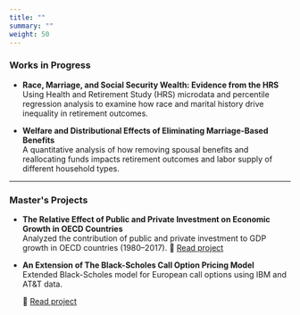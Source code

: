 ```yaml
---
title: ""
summary: ""
weight: 50
---
```


### Works in Progress

- **Race, Marriage, and Social Security Wealth: Evidence from the HRS**  
  Using Health and Retirement Study (HRS) microdata and percentile regression analysis to examine how race and marital history drive inequality in retirement outcomes.

- **Welfare and Distributional Effects of Eliminating Marriage-Based Benefits**  
  A quantitative analysis of how removing spousal benefits and reallocating funds impacts retirement outcomes and labor supply of different household types.

---

### Master's Projects

- **The Relative Effect of Public and Private Investment on Economic Growth in OECD Countries**  
  Analyzed the contribution of public and private investment to GDP growth in OECD countries (1980–2017). 📄 [Read project](/uploads/Econ.pdf)

- **An Extension of The Black-Scholes Call Option Pricing Model**  
  Extended Black-Scholes model for European call options using IBM and AT&T data.
  
  📄 [Read project](/uploads/Math.pdf)
